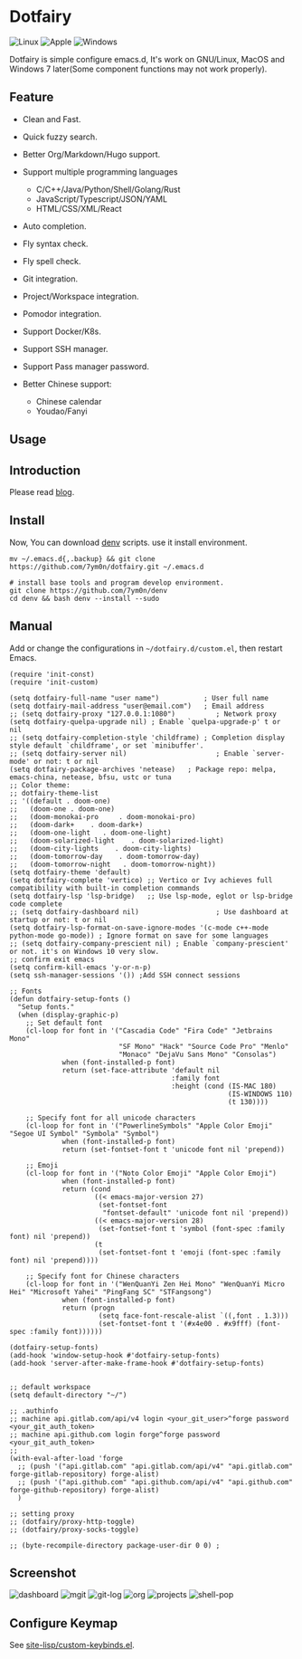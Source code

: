 # Dotfairy

![Linux](https://img.shields.io/badge/-Linux-blue?logo=Linux&style=flat&logoColor=white)
![Apple](https://img.shields.io/badge/-MacOS-blue?logo=apple&style=flat&logoColor=white)
![Windows](https://img.shields.io/badge/-Windows-blue?logo=windows&style=flat&logoColor=white)

Dotfairy is simple configure emacs.d, It's work on GNU/Linux, MacOS and Windows 7 later(Some component functions may not work properly).

## Feature

- Clean and Fast.
- Quick fuzzy search.
- Better Org/Markdown/Hugo support.
- Support multiple programming languages

  - C/C++/Java/Python/Shell/Golang/Rust
  - JavaScript/Typescript/JSON/YAML
  - HTML/CSS/XML/React

- Auto completion.
- Fly syntax check.
- Fly spell check.
- Git integration.
- Project/Workspace integration.
- Pomodor integration.
- Support Docker/K8s.
- Support SSH manager.
- Support Pass manager password.
- Better Chinese support:
  - Chinese calendar
  - Youdao/Fanyi

## Usage

## Introduction

Please read [blog](https://yourrepository.com/post/manual/how-do-myself-custom-editor/).

## Install
Now, You can download [denv](https://github.com/7ym0n/denv) scripts. use it install environment.

```shell
mv ~/.emacs.d{,.backup} && git clone https://github.com/7ym0n/dotfairy.git ~/.emacs.d

# install base tools and program develop environment.
git clone https://github.com/7ym0n/denv
cd denv && bash denv --install --sudo
```

## Manual

Add or change the configurations in `~/dotfairy.d/custom.el`, then restart Emacs.

```elisp
(require 'init-const)
(require 'init-custom)

(setq dotfairy-full-name "user name")           ; User full name
(setq dotfairy-mail-address "user@email.com")   ; Email address
;; (setq dotfairy-proxy "127.0.0.1:1080")          ; Network proxy
(setq dotfairy-quelpa-upgrade nil) ; Enable `quelpa-upgrade-p' t or nil
;; (setq dotfairy-completion-style 'childframe) ; Completion display style default `childframe', or set `minibuffer'.
;; (setq dotfairy-server nil)                      ; Enable `server-mode' or not: t or nil
(setq dotfairy-package-archives 'netease)   ; Package repo: melpa, emacs-china, netease, bfsu, ustc or tuna
;; Color theme:
;; dotfairy-theme-list
;; '((default . doom-one)
;;   (doom-one . doom-one)
;;   (doom-monokai-pro     . doom-monokai-pro)
;;   (doom-dark+    . doom-dark+)
;;   (doom-one-light   . doom-one-light)
;;   (doom-solarized-light    . doom-solarized-light)
;;   (doom-city-lights    . doom-city-lights)
;;   (doom-tomorrow-day    . doom-tomorrow-day)
;;   (doom-tomorrow-night   . doom-tomorrow-night))
(setq dotfairy-theme 'default)
(setq dotfairy-complete 'vertico) ;; Vertico or Ivy achieves full compatibility with built-in completion commands
(setq dotfairy-lsp 'lsp-bridge)   ;; Use lsp-mode, eglot or lsp-bridge code complete
;; (setq dotfairy-dashboard nil)                   ; Use dashboard at startup or not: t or nil
(setq dotfairy-lsp-format-on-save-ignore-modes '(c-mode c++-mode python-mode go-mode)) ; Ignore format on save for some languages
;; (setq dotfairy-company-prescient nil) ; Enable `company-prescient' or not. it's on Windows 10 very slow.
;; confirm exit emacs
(setq confirm-kill-emacs 'y-or-n-p)
(setq ssh-manager-sessions '()) ;Add SSH connect sessions

;; Fonts
(defun dotfairy-setup-fonts ()
  "Setup fonts."
  (when (display-graphic-p)
    ;; Set default font
    (cl-loop for font in '("Cascadia Code" "Fira Code" "Jetbrains Mono"
                           "SF Mono" "Hack" "Source Code Pro" "Menlo"
                           "Monaco" "DejaVu Sans Mono" "Consolas")
             when (font-installed-p font)
             return (set-face-attribute 'default nil
                                        :family font
                                        :height (cond (IS-MAC 180)
                                                      (IS-WINDOWS 110)
                                                      (t 130))))

    ;; Specify font for all unicode characters
    (cl-loop for font in '("PowerlineSymbols" "Apple Color Emoji" "Segoe UI Symbol" "Symbola" "Symbol")
             when (font-installed-p font)
             return (set-fontset-font t 'unicode font nil 'prepend))

    ;; Emoji
    (cl-loop for font in '("Noto Color Emoji" "Apple Color Emoji")
             when (font-installed-p font)
             return (cond
                     ((< emacs-major-version 27)
                      (set-fontset-font
                       "fontset-default" 'unicode font nil 'prepend))
                     ((< emacs-major-version 28)
                      (set-fontset-font t 'symbol (font-spec :family font) nil 'prepend))
                     (t
                      (set-fontset-font t 'emoji (font-spec :family font) nil 'prepend))))

    ;; Specify font for Chinese characters
    (cl-loop for font in '("WenQuanYi Zen Hei Mono" "WenQuanYi Micro Hei" "Microsoft Yahei" "PingFang SC" "STFangsong")
             when (font-installed-p font)
             return (progn
                      (setq face-font-rescale-alist `((,font . 1.3)))
                      (set-fontset-font t '(#x4e00 . #x9fff) (font-spec :family font))))))

(dotfairy-setup-fonts)
(add-hook 'window-setup-hook #'dotfairy-setup-fonts)
(add-hook 'server-after-make-frame-hook #'dotfairy-setup-fonts)


;; default workspace
(setq default-directory "~/")

;; .authinfo
;; machine api.gitlab.com/api/v4 login <your_git_user>^forge password <your_git_auth_token>
;; machine api.github.com login forge^forge password <your_git_auth_token>
;;
(with-eval-after-load 'forge
  ;; (push '("api.gitlab.com" "api.gitlab.com/api/v4" "api.gitlab.com" forge-gitlab-repository) forge-alist)
  ;; (push '("api.github.com" "api.github.com/api/v4" "api.github.com" forge-github-repository) forge-alist)
  )

;; setting proxy
;; (dotfairy/proxy-http-toggle)
;; (dotfairy/proxy-socks-toggle)

;; (byte-recompile-directory package-user-dir 0 0) ;

```

## Screenshot

![dashboard](screenshots/dashboard.png)
![mgit](screenshots/mgit.png)
![git-log](screenshots/gitlog.png)
![org](screenshots/org.png)
![projects](screenshots/projects.png)
![shell-pop](screenshots/shell-pop.png)

## Configure Keymap

See [site-lisp/custom-keybinds.el](site-lisp/custom-keybinds.el).
